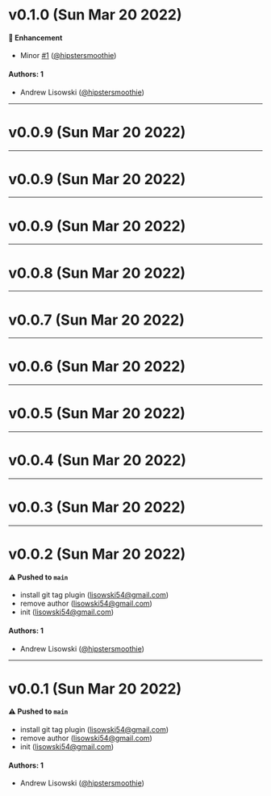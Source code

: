 # v0.1.0 (Sun Mar 20 2022)

#### 🚀 Enhancement

- Minor [#1](https://github.com/hipstersmoothie/auto-test-2022/pull/1) ([@hipstersmoothie](https://github.com/hipstersmoothie))

#### Authors: 1

- Andrew Lisowski ([@hipstersmoothie](https://github.com/hipstersmoothie))

---

# v0.0.9 (Sun Mar 20 2022)



---

# v0.0.9 (Sun Mar 20 2022)



---

# v0.0.9 (Sun Mar 20 2022)



---

# v0.0.8 (Sun Mar 20 2022)



---

# v0.0.7 (Sun Mar 20 2022)



---

# v0.0.6 (Sun Mar 20 2022)



---

# v0.0.5 (Sun Mar 20 2022)



---

# v0.0.4 (Sun Mar 20 2022)



---

# v0.0.3 (Sun Mar 20 2022)



---

# v0.0.2 (Sun Mar 20 2022)

#### ⚠️ Pushed to `main`

- install git tag plugin (lisowski54@gmail.com)
- remove author (lisowski54@gmail.com)
- init (lisowski54@gmail.com)

#### Authors: 1

- Andrew Lisowski ([@hipstersmoothie](https://github.com/hipstersmoothie))

---

# v0.0.1 (Sun Mar 20 2022)

#### ⚠️ Pushed to `main`

- install git tag plugin (lisowski54@gmail.com)
- remove author (lisowski54@gmail.com)
- init (lisowski54@gmail.com)

#### Authors: 1

- Andrew Lisowski ([@hipstersmoothie](https://github.com/hipstersmoothie))
